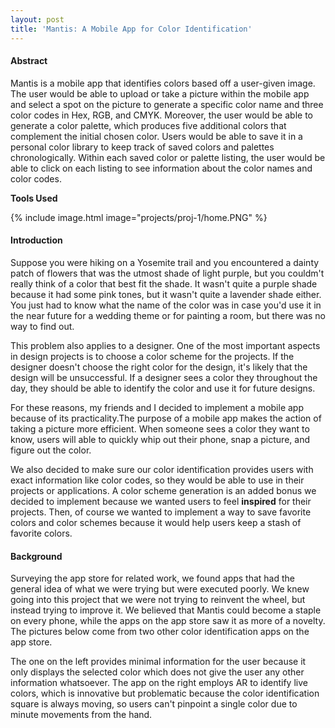 ```yaml
---
layout: post
title: 'Mantis: A Mobile App for Color Identification'
---
```


#### Abstract

Mantis is a mobile app that identifies colors based off a user-given image. The user would be able to upload or take a picture within the mobile app and select a spot on the picture to generate a specific color name and three color codes in Hex, RGB, and CMYK. Moreover, the user would be able to generate a color palette, which produces five additional colors that complement the initial chosen color. Users would be able to save it in a personal color library to keep track of saved colors and palettes chronologically. Within each saved color or palette listing, the user would be able to click on each listing to see information about the color names and color codes.

**Tools Used**

{% include image.html image="projects/proj-1/home.PNG" %}


#### Introduction

Suppose you were hiking on a Yosemite trail and you encountered a dainty patch of flowers that
was the utmost shade of light purple, but you couldm't really think of a color that best fit the
shade. It wasn't quite a purple shade because it had some pink tones, but it wasn't quite a lavender shade either. You just had to know what the name of the color was in case you'd use it in the near future for a wedding theme or for painting a room, but there was no way to find out. 

This problem also applies to a designer. One of the most important aspects in design projects is to choose a color scheme for the projects. If the designer doesn't choose the right color for the design, it's likely that the design will be unsuccessful. If a designer sees a color they throughout the day, they should be able to identify the color and use it for future designs.

For these reasons, my friends and I decided to implement a mobile app because of its practicality.The purpose of a mobile app makes the action of taking a picture more efficient. When someone sees a color they want to know, users will able to quickly whip out their phone, snap a picture, and figure out the color.

We also decided to make sure our color identification provides users with exact information like
color codes, so they would be able to use in their projects or applications. A color
scheme generation is an added bonus we decided to implement because we wanted users to feel
**inspired** for their projects. Then, of course we wanted to implement a way to save favorite colors and color schemes because it would help users keep a stash of favorite colors. 

#### Background

Surveying the app store for related work, we found apps that had the general idea of what we
were trying but were executed poorly. We knew going into this project that we were not trying to
reinvent the wheel, but instead trying to improve it. We believed that Mantis could become a
staple on every phone, while the apps on the app store saw it as more of a novelty.
The pictures below come from two other color identification apps on the app store. 

The one on the left provides minimal information for the user because it only displays the selected color
which does not give the user any other information whatsoever. The app on the right employs
AR to identify live colors, which is innovative but problematic because the color identification square is always moving, so users can't pinpoint a single color due to minute movements from the
hand.

